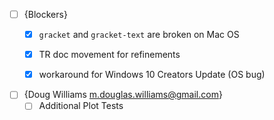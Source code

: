 * [ ] {Blockers}
  - [X] `gracket` and `gracket-text` are broken on Mac OS
  - [X] TR doc movement for refinements
  - [X] workaround for Windows 10 Creators Update (OS bug)


* [ ] {Doug Williams <m.douglas.williams@gmail.com>}
  - [ ] Additional Plot Tests
